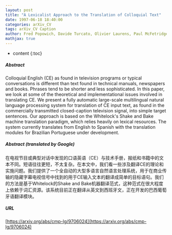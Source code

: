 ```yaml
---
layout: post
title: "A Lexicalist Approach to the Translation of Colloquial Text"
date: 1997-06-18 18:40:00
categories: arXiv_CV
tags: arXiv_CV Caption
author: Fred Popowich, Davide Turcato, Olivier Laurens, Paul McFetridge, J. Devlan Nicholson, Patrick McGivern, Maricela Corzo Pena, Lisa Pidruchney, Scott MacDonald (Simon Fraser University, Burnaby, Canada; TCC Communications, Victoria, Canada)
mathjax: true
---
```


* content
{:toc}

##### Abstract
Colloquial English (CE) as found in television programs or typical conversations is different than text found in technical manuals, newspapers and books. Phrases tend to be shorter and less sophisticated. In this paper, we look at some of the theoretical and implementational issues involved in translating CE. We present a fully automatic large-scale multilingual natural language processing system for translation of CE input text, as found in the commercially transmitted closed-caption television signal, into simple target sentences. Our approach is based on the Whitelock's Shake and Bake machine translation paradigm, which relies heavily on lexical resources. The system currently translates from English to Spanish with the translation modules for Brazilian Portuguese under development.

##### Abstract (translated by Google)
在电视节目或典型对话中发现的口语英语（CE）与技术手册，报纸和书籍中的文本不同。短语往往更短，不太复杂。在本文中，我们看一些涉及翻译CE的理论和实施问题。我们提供了一个全自动的大型多语言自然语言处理系统，用于在商业传输的隐藏字幕电视信号中找到的用于CE输入文本的翻译成简单的目标语句。我们的方法是基于Whitelock的Shake and Bake机器翻译范式，这种范式在很大程度上依赖于词汇资源。该系统目前正在翻译从英文到西班牙文，正在开发的巴西葡萄牙语翻译模块。

##### URL
[https://arxiv.org/abs/cmp-lg/9706024](https://arxiv.org/abs/cmp-lg/9706024)

